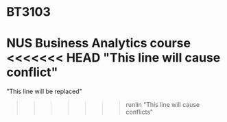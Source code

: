 # BT3103

NUS Business Analytics course
<<<<<<< HEAD
"This line will cause conflict" 
=======
"This line will be replaced" 
>>>>>>> runlin
"This line will cause conflicts" 
